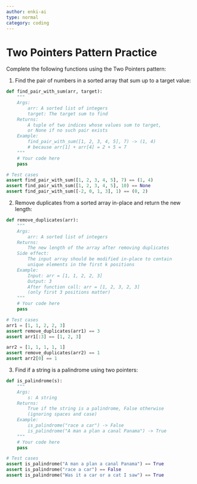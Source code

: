 ```yaml
---
author: enki-ai
type: normal
category: coding
---
```


# Two Pointers Pattern Practice

Complete the following functions using the Two Pointers pattern:

1. Find the pair of numbers in a sorted array that sum up to a target value:

```python
def find_pair_with_sum(arr, target):
    """
    Args:
        arr: A sorted list of integers
        target: The target sum to find
    Returns:
        A tuple of two indices whose values sum to target,
        or None if no such pair exists
    Example:
        find_pair_with_sum([1, 2, 3, 4, 5], 7) -> (1, 4)
        # because arr[1] + arr[4] = 2 + 5 = 7
    """
    # Your code here
    pass

# Test cases
assert find_pair_with_sum([1, 2, 3, 4, 5], 7) == (1, 4)
assert find_pair_with_sum([1, 2, 3, 4, 5], 10) == None
assert find_pair_with_sum([-2, 0, 1, 3], 1) == (0, 2)
```

2. Remove duplicates from a sorted array in-place and return the new length:

```python
def remove_duplicates(arr):
    """
    Args:
        arr: A sorted list of integers
    Returns:
        The new length of the array after removing duplicates
    Side effect:
        The input array should be modified in-place to contain
        unique elements in the first k positions
    Example:
        Input: arr = [1, 1, 2, 2, 3]
        Output: 3
        After function call: arr = [1, 2, 3, 2, 3]
        (only first 3 positions matter)
    """
    # Your code here
    pass

# Test cases
arr1 = [1, 1, 2, 2, 3]
assert remove_duplicates(arr1) == 3
assert arr1[:3] == [1, 2, 3]

arr2 = [1, 1, 1, 1, 1]
assert remove_duplicates(arr2) == 1
assert arr2[0] == 1
```

3. Find if a string is a palindrome using two pointers:

```python
def is_palindrome(s):
    """
    Args:
        s: A string
    Returns:
        True if the string is a palindrome, False otherwise
        (ignoring spaces and case)
    Example:
        is_palindrome("race a car") -> False
        is_palindrome("A man a plan a canal Panama") -> True
    """
    # Your code here
    pass

# Test cases
assert is_palindrome("A man a plan a canal Panama") == True
assert is_palindrome("race a car") == False
assert is_palindrome("Was it a car or a cat I saw") == True
``` 